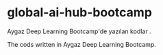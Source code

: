 # global-ai-hub-bootcamp

Aygaz Deep Learning Bootcamp'de yazılan kodlar .


The cods written in Aygaz Deep Learning Bootcamp.

